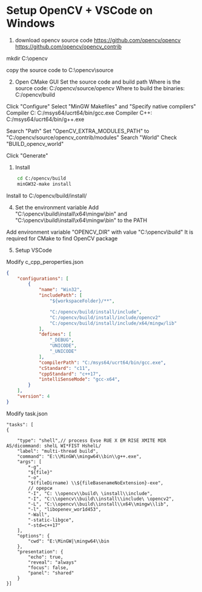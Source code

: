 # Setup OpenCV + VSCode on Windows

1. download opencv source code
<https://github.com/opencv/opencv>
<https://github.com/opencv/opencv_contrib>

mkdir C:\opencv

copy the source code to C:\opencv\source

2. Open CMake GUI
Set the source code and build path
    Where is the source code: C:/opencv/source/opencv
    Where to build the binaries: C:/opencv/build

Click "Configure"
    Select "MinGW Makefiles" and "Specify native compilers"
    Compiler C: C:/msys64/ucrt64/bin/gcc.exe
    Compiler C++: C:/msys64/ucrt64/bin/g++.exe

Search "Path"
    Set "OpenCV_EXTRA_MODULES_PATH" to "C:/opencv/source/opencv_contrib/modules"
Search "World"
    Check "BUILD_opencv_world"

Click "Generate"

1. Install

```sh
    cd C:/opencv/build
    minGW32-make install
```

Install to C:/opencv/build/install/

4. Set the environment variable
Add "C:\opencv\build\install\x64\mingw\bin" and "C:\opencv\build\install\x64\mingw\bin" to the PATH

Add environment variable "OPENCV_DIR" with value "C:\opencv\build"
It is required for CMake to find OpenCV package

5. Setup VSCode

Modify c_cpp_peroperties.json
```json
{
    "configurations": [
        {
            "name": "Win32",
            "includePath": [
                "${workspaceFolder}/**",

                "C:/opencv/build/install/include",
                "C:/opencv/build/install/include/opencv2"
                "C:/opencv/build/install/include/x64/mingw/lib"
            ],
            "defines": [
                "_DEBUG",
                "UNICODE",
                "_UNICODE"
            ],
            "compilerPath": "C:/msys64/ucrt64/bin/gcc.exe",
            "cStandard": "c11",
            "cppStandard": "c++17",
            "intelliSenseMode": "gcc-x64",
        }
    ],
    "version": 4
}
```

Modify task.json
```
"tasks": [
{

    "type": "shell",// process Evse RUE X EM RISE XMITE MIR AS/dicommand: shelL WI*FIST HshelL/
    "label": "multi-thread build",
    "command": "E:\\MinGW\\mingw64\\bin\\g++.exe",
    "args": [
        *-g",
        "${file}"
        "-o",
        "$(fileDirname) \\${fileBasenameNoExtension}-exe",
        // орерси
        "-I", "C: \\opencv\\build\ \install\\include",
        "-I", "C:\\opencv\\build\\install\\include\ \opencv2",
        "-L", "C:\\opencv\\build\\install\\x64\\mingw\\lib",
        "-l", "libopenev_wor1d453",
        "-Wall", 
        "-static-libgce", 
        "-std=c++17"
    ],
    "options": {
        "cwd": "E:\MinGW|\mingw64\\bin
    },
    "presentation": {
        "echo": true,
        "reveal": "always"
        "focus": false,
        "panel": "shared"
    }
}]

```
